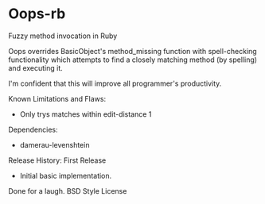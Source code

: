 Oops-rb
=======

Fuzzy method invocation in Ruby

Oops overrides BasicObject's method_missing function with spell-checking functionality
which attempts to find a closely matching method (by spelling) and executing it.

I'm confident that this will improve all programmer's productivity.

Known Limitations and Flaws:
* Only trys matches within edit-distance 1

Dependencies:
* damerau-levenshtein

Release History:
First Release
* Initial basic implementation.

Done for a laugh.
BSD Style License